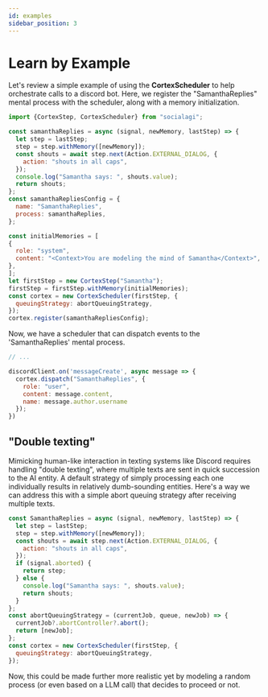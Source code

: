 ```yaml
---
id: examples
sidebar_position: 3
---
```


# Learn by Example

Let's review a simple example of using the **CortexScheduler** to help orchestrate calls to a discord bot. Here, we register the "SamanthaReplies" mental process with the scheduler, along with a memory initialization.

```javascript
import {CortexStep, CortexScheduler} from "socialagi";

const samanthaReplies = async (signal, newMemory, lastStep) => {
  let step = lastStep;
  step = step.withMemory([newMemory]);
  const shouts = await step.next(Action.EXTERNAL_DIALOG, {
    action: "shouts in all caps",
  });
  console.log("Samantha says: ", shouts.value);
  return shouts;
};
const samanthaRepliesConfig = {
  name: "SamanthaReplies",
  process: samanthaReplies,
};

const initialMemories = [
{
  role: "system",
  content: "<Context>You are modeling the mind of Samantha</Context>",
},
];
let firstStep = new CortexStep("Samantha");
firstStep = firstStep.withMemory(initialMemories);
const cortex = new CortexScheduler(firstStep, {
  queuingStrategy: abortQueuingStrategy,
});
cortex.register(samanthaRepliesConfig);
```
Now, we have a scheduler that can dispatch events to the 'SamanthaReplies' mental process.
```javascript
// ...

discordClient.on('messageCreate', async message => {
  cortex.dispatch("SamanthaReplies", {
    role: "user",
    content: message.content,
    name: message.author.username
  });
})
```

## "Double texting"

Mimicking human-like interaction in texting systems like Discord requires handling "double texting", where multiple texts are sent in quick succession to the AI entity. A default strategy of simply processing each one individually results in relatively dumb-sounding entities. Here's a way we can address this with a simple abort queuing strategy after receiving multiple texts.

```javascript
const SamanthaReplies = async (signal, newMemory, lastStep) => {
  let step = lastStep;
  step = step.withMemory([newMemory]);
  const shouts = await step.next(Action.EXTERNAL_DIALOG, {
    action: "shouts in all caps",
  });
  if (signal.aborted) {
    return step;
  } else {
    console.log("Samantha says: ", shouts.value);
    return shouts;
  }
};
const abortQueuingStrategy = (currentJob, queue, newJob) => {
  currentJob?.abortController?.abort();
  return [newJob];
};
const cortex = new CortexScheduler(firstStep, {
  queuingStrategy: abortQueuingStrategy,
});
```
Now, this could be made further more realistic yet by modeling a random process (or even based on a LLM call) that decides to proceed or not.



